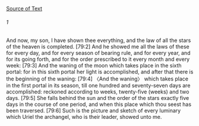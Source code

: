 [Source of Text](https://github.com/scrollmapper/bible_databases_deuterocanonical)

###### 1
And now, my son, I have shown thee everything, and the law of all the stars of the heaven is completed. [79:2] And he showed me all the laws of these for every day, and for every season of bearing rule, and for every year, and for its going forth, and for the order prescribed to it every month and every week: [79:3] And the waning of the moon which takes place in the sixth portal: for in this sixth portal her light is accomplished, and after that there is the beginning of the waning: [79:4] 〈And the waning〉 which takes place in the first portal in its season, till one hundred and seventy-seven days are accomplished: reckoned according to weeks, twenty-five (weeks) and two days. [79:5] She falls behind the sun and the order of the stars exactly five days in the course of one period, and when this place which thou seest has been traversed. [79:6] Such is the picture and sketch of every luminary which Uriel the archangel, who is their leader, showed unto me.